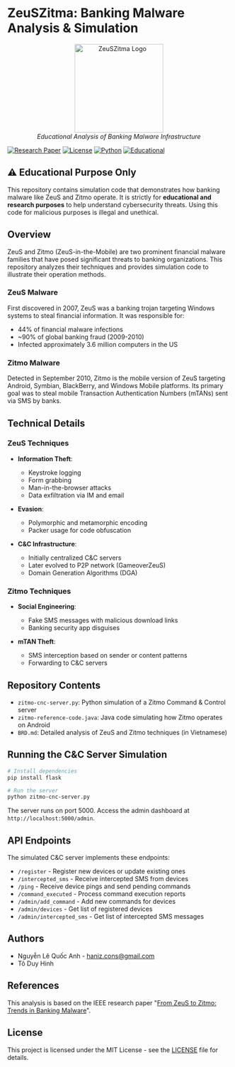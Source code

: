 # ZeuSZitma: Banking Malware Analysis & Simulation

<p align="center">
  <img src="https://raw.githubusercontent.com/anhnlq/ZeuSZitma/main/assets/zeus-zitmo-logo.png" alt="ZeuSZitma Logo" width="200"/>
  <br>
  <em>Educational Analysis of Banking Malware Infrastructure</em>
</p>

[![Research Paper](https://img.shields.io/badge/Research-IEEE-blue)](https://ieeexplore.ieee.org/document/7345443)
[![License](https://img.shields.io/badge/License-MIT-green.svg)](LICENSE)
[![Python](https://img.shields.io/badge/Python-3.6+-yellow.svg)](https://www.python.org/)
[![Educational](https://img.shields.io/badge/Purpose-Educational-red.svg)](https://github.com/anhnlq/ZeuSZitma)

## ⚠️ Educational Purpose Only

This repository contains simulation code that demonstrates how banking malware like ZeuS and Zitmo operate. It is strictly for **educational and research purposes** to help understand cybersecurity threats. Using this code for malicious purposes is illegal and unethical.

## Overview

ZeuS and Zitmo (ZeuS-in-the-Mobile) are two prominent financial malware families that have posed significant threats to banking organizations. This repository analyzes their techniques and provides simulation code to illustrate their operation methods.

### ZeuS Malware

First discovered in 2007, ZeuS was a banking trojan targeting Windows systems to steal financial information. It was responsible for:

- 44% of financial malware infections
- ~90% of global banking fraud (2009-2010)
- Infected approximately 3.6 million computers in the US

### Zitmo Malware

Detected in September 2010, Zitmo is the mobile version of ZeuS targeting Android, Symbian, BlackBerry, and Windows Mobile platforms. Its primary goal was to steal mobile Transaction Authentication Numbers (mTANs) sent via SMS by banks.

## Technical Details

### ZeuS Techniques

- **Information Theft**:
  - Keystroke logging
  - Form grabbing
  - Man-in-the-browser attacks
  - Data exfiltration via IM and email

- **Evasion**:
  - Polymorphic and metamorphic encoding
  - Packer usage for code obfuscation

- **C&C Infrastructure**:
  - Initially centralized C&C servers
  - Later evolved to P2P network (GameoverZeuS)
  - Domain Generation Algorithms (DGA)

### Zitmo Techniques

- **Social Engineering**:
  - Fake SMS messages with malicious download links
  - Banking security app disguises

- **mTAN Theft**:
  - SMS interception based on sender or content patterns
  - Forwarding to C&C servers

## Repository Contents

- `zitmo-cnc-server.py`: Python simulation of a Zitmo Command & Control server
- `zitmo-reference-code.java`: Java code simulating how Zitmo operates on Android
- `BRD.md`: Detailed analysis of ZeuS and Zitmo techniques (in Vietnamese)

## Running the C&C Server Simulation

```bash
# Install dependencies
pip install flask

# Run the server
python zitmo-cnc-server.py
```

The server runs on port 5000. Access the admin dashboard at `http://localhost:5000/admin`.

## API Endpoints

The simulated C&C server implements these endpoints:

- `/register` - Register new devices or update existing ones
- `/intercepted_sms` - Receive intercepted SMS from devices
- `/ping` - Receive device pings and send pending commands
- `/command_executed` - Process command execution reports
- `/admin/add_command` - Add new commands for devices
- `/admin/devices` - Get list of registered devices
- `/admin/intercepted_sms` - Get list of intercepted SMS messages

## Authors

- Nguyễn Lê Quốc Anh - haniz.cons@gmail.com
- Tô Duy Hinh

## References

This analysis is based on the IEEE research paper "[From ZeuS to Zitmo: Trends in Banking Malware](https://ieeexplore.ieee.org/document/7345443)".

## License

This project is licensed under the MIT License - see the [LICENSE](LICENSE) file for details.